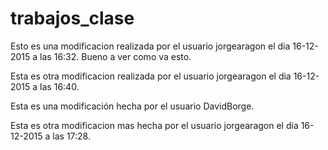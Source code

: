# trabajos_clase
Esto es una modificacion realizada por el usuario jorgearagon el dia 16-12-2015 a las 16:32. Bueno
a ver como va esto.

Esta es otra modificacion realizada por el usuario jorgearagon el dia 16-12-2015 a las 16:40.

Esta es una modificación hecha por el usuario DavidBorge.

Esta es otra modificacion mas hecha por el usuario jorgearagon el dia 16-12-2015 a las 17:28.
